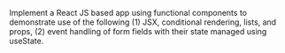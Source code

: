 Implement a React JS based app using functional components to demonstrate use of the following 
(1) JSX, conditional rendering, lists, and props,
(2) event handling of form fields with their state managed using useState.
